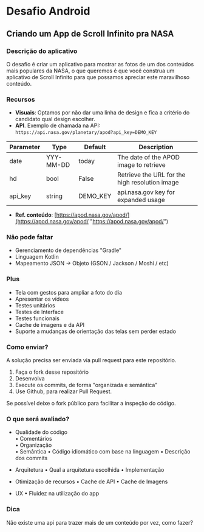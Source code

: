# Desafio Android

## Criando um App de Scroll Infinito pra NASA

### **Descrição do aplicativo**
O desafio é criar um aplicativo para mostrar as fotos de um dos conteúdos mais populares da NASA, o que queremos é que você construa um aplicativo de Scroll Infinito para que possamos apreciar este maravilhoso conteúdo.

### **Recursos**
-   **Visuais**: Optamos  por não dar uma linha de design e fica a critério do candidato qual design escolher.
-   **API**. Exemplo de chamada na API:  `https://api.nasa.gov/planetary/apod?api_key=DEMO_KEY`

|Parameter  |Type 		|Default 	| Description |
|-----------|-----------|-----------|-----------------------------------------------|
|date		|YYY-MM-DD	|today 		|The date of the APOD image to retrieve			|
|hd			|bool		|False      |Retrieve the URL for the high resolution image |
|api_key	|string		|DEMO_KEY	|api.nasa.gov key for expanded usage			|

-   **Ref. conteúdo**: [https://apod.nasa.gov/apod/](https://apod.nasa.gov/apod/ "https://apod.nasa.gov/apod/")

### **Não pode faltar**

-   Gerenciamento de dependências "Gradle"
-   Linguagem Kotlin
-   Mapeamento JSON -> Objeto (GSON / Jackson / Moshi / etc)


### **Plus**

-   Tela com gestos para ampliar a foto do dia
-   Apresentar os vídeos
-   Testes unitários
-   Testes de Interface
-   Testes funcionais
-   Cache de imagens e da API
-   Suporte a mudanças de orientação das telas sem perder estado


### **Como enviar?**

A solução precisa ser enviada via pull request para este repositório.

1.  Faça o fork desse repositório
2.  Desenvolva
3.  Execute os commits, de forma "organizada e semântica"
4.  Use Github, para realizar Pull Request.

Se possível deixe o fork público para facilitar a inspeção do código.


### **O que será avaliado?**

- Qualidade do código  
• Comentários  
• Organização  
• Semântica
• Código idiomático com base na linguagem
• Descrição dos commits

- Arquitetura
• Qual a arquitetura escolhida
• Implementação 

- Otimização de recursos
• Cache de API
• Cache de Imagens

- UX
• Fluidez na utilização do app

### **Dica**
Não existe uma api para trazer mais de um conteúdo por vez, como fazer?

